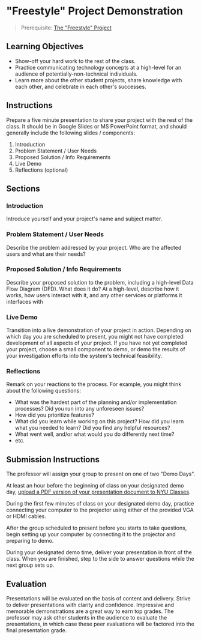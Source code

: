 # "Freestyle" Project Demonstration

> Prerequisite: [The "Freestyle" Project](README.md)

## Learning Objectives

  + Show-off your hard work to the rest of the class.
  + Practice communicating technology concepts at a high-level for an audience of potentially-non-technical individuals.
  + Learn more about the other student projects, share knowledge with each other, and celebrate in each other's successes.

## Instructions

Prepare a five minute presentation to share your project with the rest of the class. It should be in Google Slides or MS PowerPoint format, and should generally include the following slides / components:

  1. Introduction
  2. Problem Statement / User Needs
  3. Proposed Solution / Info Requirements
  4. Live Demo
  5. Reflections (optional)

## Sections

### Introduction

Introduce yourself and your project's name and subject matter.

### Problem Statement / User Needs

Describe the problem addressed by your project. Who are the affected users and what are their needs?

### Proposed Solution / Info Requirements

Describe your proposed solution to the problem, including a high-level Data Flow Diagram (DFD). What does it do? At a high-level, describe how it works, how users interact with it, and any other services or platforms it interfaces with

### Live Demo

Transition into a live demonstration of your project in action. Depending on which day you are scheduled to present, you might not have completed development of all aspects of your project. If you have not yet completed your project, choose a small component to demo, or demo the results of your investigation efforts into the system's technical feasibility.

### Reflections

Remark on your reactions to the process. For example, you might think about the following questions:

  + What was the hardest part of the planning and/or implementation processes? Did you run into any unforeseen issues?
  + How did you prioritize features?
  + What did you learn while working on this project? How did you learn what you needed to learn? Did you find any helpful resources?
  + What went well, and/or what would you do differently next time?
  + etc.

## Submission Instructions

The professor will assign your group to present on one of two "Demo Days".

At least an hour before the beginning of class on your designated demo day, [upload a PDF version of your presentation document to NYU Classes](https://newclasses.nyu.edu/portal/site/e7aed58f-c4e8-4fbd-b8ab-40c86414d0ab/tool/f1178530-8a47-4ef7-831d-d554df55b4eb).

During the first few minutes of class on your designated demo day, practice connecting your computer to the projector using either of the provided VGA or HDMI cables.

After the group scheduled to present before you starts to take questions, begin setting up your computer by connecting it to the projector and preparing to demo.

During your designated demo time, deliver your presentation in front of the class. When you are finished, step to the side to answer questions while the next group sets up.

## Evaluation

Presentations will be evaluated on the basis of content and delivery. Strive to deliver presentations with clarity and confidence. Impressive and memorable demonstrations are a great way to earn top grades. The professor may ask other students in the audience to evaluate the presentations, in which case these peer evaluations will be factored into the final presentation grade.
